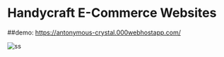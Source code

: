 ﻿# Handycraft E-Commerce Websites

##demo: https://antonymous-crystal.000webhostapp.com/

![ss](https://i.ibb.co/4FhHVPN/localhost-Full-Stack-Ecommerce-web-with-chatbot-index-php.png)
